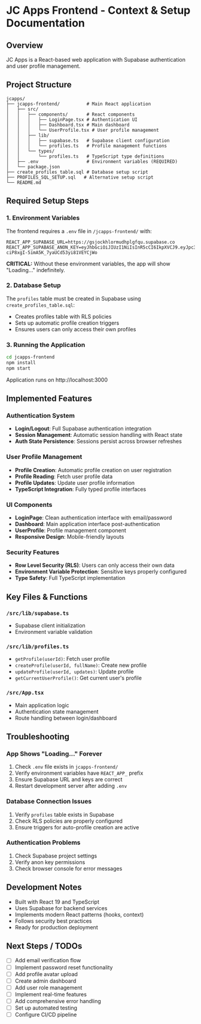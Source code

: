 # JC Apps Frontend - Context & Setup Documentation

## Overview
JC Apps is a React-based web application with Supabase authentication and user profile management.

## Project Structure
```
jcapps/
├── jcapps-frontend/          # Main React application
│   ├── src/
│   │   ├── components/       # React components
│   │   │   ├── LoginPage.tsx # Authentication UI
│   │   │   ├── Dashboard.tsx # Main dashboard
│   │   │   └── UserProfile.tsx # User profile management
│   │   ├── lib/
│   │   │   ├── supabase.ts   # Supabase client configuration
│   │   │   └── profiles.ts   # Profile management functions
│   │   └── types/
│   │       └── profiles.ts   # TypeScript type definitions
│   ├── .env                  # Environment variables (REQUIRED)
│   └── package.json
├── create_profiles_table.sql # Database setup script
├── PROFILES_SQL_SETUP.sql   # Alternative setup script
└── README.md
```

## Required Setup Steps

### 1. Environment Variables
The frontend requires a `.env` file in `/jcapps-frontend/` with:
```
REACT_APP_SUPABASE_URL=https://gsjockhlormudhplgfqu.supabase.co
REACT_APP_SUPABASE_ANON_KEY=eyJhbGciOiJIUzI1NiIsInR5cCI6IkpXVCJ9.eyJpc3MiOiJzdXBhYmFzZSIsInJlZiI6Imdzam9ja2hsb3JtdWRocGxnZnF1Iiwicm9sZSI6ImFub24iLCJpYXQiOjE3NTYzNDYwMTUsImV4cCI6MjA3MTkyMjAxNX0.JBq4HKXH-ciP8xgI-5imA5K_7yaUCd53yi81VEYCjWo
```

**CRITICAL:** Without these environment variables, the app will show "Loading..." indefinitely.

### 2. Database Setup
The `profiles` table must be created in Supabase using `create_profiles_table.sql`:
- Creates profiles table with RLS policies
- Sets up automatic profile creation triggers
- Ensures users can only access their own profiles

### 3. Running the Application
```bash
cd jcapps-frontend
npm install
npm start
```
Application runs on http://localhost:3000

## Implemented Features

### Authentication System
- **Login/Logout**: Full Supabase authentication integration
- **Session Management**: Automatic session handling with React state
- **Auth State Persistence**: Sessions persist across browser refreshes

### User Profile Management
- **Profile Creation**: Automatic profile creation on user registration
- **Profile Reading**: Fetch user profile data
- **Profile Updates**: Update user profile information
- **TypeScript Integration**: Fully typed profile interfaces

### UI Components
- **LoginPage**: Clean authentication interface with email/password
- **Dashboard**: Main application interface post-authentication
- **UserProfile**: Profile management component
- **Responsive Design**: Mobile-friendly layouts

### Security Features
- **Row Level Security (RLS)**: Users can only access their own data
- **Environment Variable Protection**: Sensitive keys properly configured
- **Type Safety**: Full TypeScript implementation

## Key Files & Functions

### `/src/lib/supabase.ts`
- Supabase client initialization
- Environment variable validation

### `/src/lib/profiles.ts`
- `getProfile(userId)`: Fetch user profile
- `createProfile(userId, fullName)`: Create new profile  
- `updateProfile(userId, updates)`: Update profile
- `getCurrentUserProfile()`: Get current user's profile

### `/src/App.tsx`
- Main application logic
- Authentication state management
- Route handling between login/dashboard

## Troubleshooting

### App Shows "Loading..." Forever
1. Check `.env` file exists in `jcapps-frontend/`
2. Verify environment variables have `REACT_APP_` prefix
3. Ensure Supabase URL and keys are correct
4. Restart development server after adding `.env`

### Database Connection Issues
1. Verify `profiles` table exists in Supabase
2. Check RLS policies are properly configured
3. Ensure triggers for auto-profile creation are active

### Authentication Problems
1. Check Supabase project settings
2. Verify anon key permissions
3. Check browser console for error messages

## Development Notes
- Built with React 19 and TypeScript
- Uses Supabase for backend services
- Implements modern React patterns (hooks, context)
- Follows security best practices
- Ready for production deployment

## Next Steps / TODOs
- [ ] Add email verification flow
- [ ] Implement password reset functionality
- [ ] Add profile avatar upload
- [ ] Create admin dashboard
- [ ] Add user role management
- [ ] Implement real-time features
- [ ] Add comprehensive error handling
- [ ] Set up automated testing
- [ ] Configure CI/CD pipeline